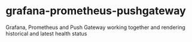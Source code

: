 # grafana-prometheus-pushgateway
Grafana, Prometheus and Push Gateway working together and rendering historical and latest health status
